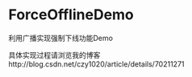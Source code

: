 # ForceOfflineDemo
利用广播实现强制下线功能Demo

具体实现过程请浏览我的博客http://blog.csdn.net/czy1020/article/details/70211271
